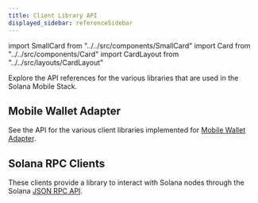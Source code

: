 ```yaml
---
title: Client Library API
displayed_sidebar: referenceSidebar
---
```


import SmallCard from "../../src/components/SmallCard"
import Card from "../../src/components/Card"
import CardLayout from "../../src/layouts/CardLayout"

Explore the API references for the various libraries that are used in the Solana Mobile Stack.

## Mobile Wallet Adapter
See the API for the various client libraries implemented for [Mobile Wallet Adapter](/getting-started/overview#mobile-wallet-adapter).

<CardLayout autoFitEnabled={false}>
    <SmallCard
        to="/reference/typescript/mobile-wallet-adapter"
        header={{
            label: "Typescript",
            translateId: "typescript-reference",
        }}
        iconPath="img/typescript-icon.png"
    />
    <SmallCard
        to="/reference/kotlin/mobile-wallet-adapter"
        header={{
            label: "Kotlin",
            translateId: "kotlin-reference",
        }}
        iconPath="img/kotlin-icon.png"
    />
    <SmallCard
        to="/additional-sdks/flutter_sdk"
        header={{
            label: "Flutter",
            translateId: "flutter-reference",
        }}
        iconPath="img/flutter-icon.svg"
    />
</CardLayout>

## Solana RPC Clients

These clients provide a library to interact with Solana nodes through the Solana [JSON RPC API](https://docs.solana.com/api).

<CardLayout autoFitEnabled={false}>
    <SmallCard
        to="/reference/typescript"
        header={{
            label: "web3.js",
            translateId: "typescript-reference",
        }}
        iconPath="img/typescript-icon.png"
    />
</CardLayout>